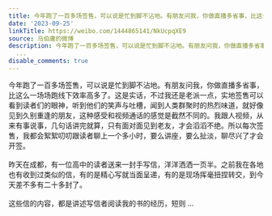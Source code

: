 ```yaml
---
title: 今年跑了一百多场签售，可以说是忙到脚不沾地。有朋友问我，你做直播多省事，比这么一场场跑线下效率高多了。这是实话，不过我还是老派一点，实地签售可以看到读...
date: '2023-09-25'
linkTitle: https://weibo.com/1444865141/NkUcpqXE9
source: 马伯庸的微博
description: 今年跑了一百多场签售，可以说是忙到脚不沾地。有朋友问我，你做直播多省事，比这么一场场跑线下效率高多了。这是实话，不过我还是老派一点，实地签售可以看到读者们的眼神，听到他们的笑声与吐槽，闻到人类群聚时的热烈味道，就好像见到久别重逢的朋友，这种感受和视频通话的感觉是截然不同的。我跟人视频，从来有事说事，几句话讲完就算，只有面对面见到老友，才会滔滔不绝。所以每次签售，我都会絮絮叨叨跟读者聊上一个多小时，要么讲座，要么扯淡，聊尽兴了才会开签。<br><br>昨天在成都，有一位高中的读者送来一封手写信，洋洋洒洒一页半。之前我在各地也有收到过类似的信，有的是精心写就当面呈递，有的是现场挥毫扭捏转交，到今天差不多有二十多封了。<br><br>这些信的内容，都是讲述写信者阅读我的书的经历，短则
  ...
disable_comments: true
---
```

今年跑了一百多场签售，可以说是忙到脚不沾地。有朋友问我，你做直播多省事，比这么一场场跑线下效率高多了。这是实话，不过我还是老派一点，实地签售可以看到读者们的眼神，听到他们的笑声与吐槽，闻到人类群聚时的热烈味道，就好像见到久别重逢的朋友，这种感受和视频通话的感觉是截然不同的。我跟人视频，从来有事说事，几句话讲完就算，只有面对面见到老友，才会滔滔不绝。所以每次签售，我都会絮絮叨叨跟读者聊上一个多小时，要么讲座，要么扯淡，聊尽兴了才会开签。<br><br>昨天在成都，有一位高中的读者送来一封手写信，洋洋洒洒一页半。之前我在各地也有收到过类似的信，有的是精心写就当面呈递，有的是现场挥毫扭捏转交，到今天差不多有二十多封了。<br><br>这些信的内容，都是讲述写信者阅读我的书的经历，短则 ...